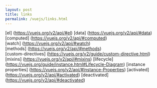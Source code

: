 ```yaml
---
layout: post
title: links
permalink: /vuejs/links.html
---
```


[el] (https://vuejs.org/v2/api/#el)
[data] (https://vuejs.org/v2/api/#data)	  			
[computed] (https://vuejs.org/v2/api/#computed)			
[watch] (https://vuejs.org/v2/api/#watch)			
[methods] (https://vuejs.org/v2/api/#methods)  			
[custom-directives] (https://vuejs.org/v2/guide/custom-directive.html)
[mixins] (https://vuejs.org/v2/api/#mixins)
[lifecycle] (https://vuejs.org/guide/instance.html#Lifecycle-Diagram)
[instance properties] (https://vuejs.org/v2/api/#Instance-Properties)
[activated] (https://vuejs.org/v2/api/#activated)
[deactivated] (https://vuejs.org/v2/api/#deactivated)
